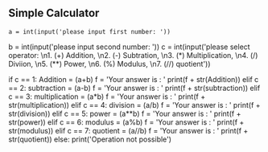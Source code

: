 ## Simple Calculator

    a = int(input('please input first number: '))
b = int(input('please input second number: '))
c = int(input('please select operator: \n1. (+) Addition, \n2. (-) Subtration, \n3. (*) Multiplication, \n4. (/) Diviion, \n5. (**) Power, \n6. (%) Modulus, \n7. (//) quotient'))

if c == 1:
  Addition = (a+b)
  f = 'Your answer is : '
  print(f + str(Addition))
elif c == 2:
  subtraction = (a-b)
  f = 'Your answer is : '
  print(f + str(subtraction))
elif c == 3:
  multiplication = (a*b)
  f = 'Your answer is : '
  print(f + str(multiplication))
elif c == 4:
  division = (a/b)
  f = 'Your answer is : '
  print(f + str(division))
elif c == 5:
  power = (a**b)
  f = 'Your answer is : '
  print(f + str(power))
elif c == 6:
  modulus = (a%b)
  f = 'Your answer is : '
  print(f + str(modulus))
elif c == 7:
  quotient = (a//b)
  f = 'Your answer is : '
  print(f + str(quotient))
else:
  print('Operation not possible')
